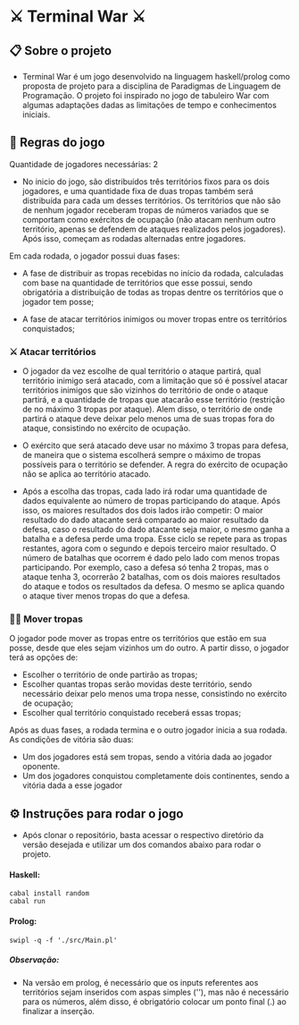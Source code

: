 # ⚔ Terminal War ⚔

## 📋 Sobre o projeto

- Terminal War é um jogo desenvolvido na linguagem haskell/prolog como proposta de projeto para a disciplina de Paradigmas de Linguagem de Programação. O projeto foi inspirado no jogo de tabuleiro War com algumas adaptações dadas as limitações de tempo e conhecimentos iniciais.

## 📖 Regras do jogo

Quantidade de jogadores necessárias: 2

- No inicio do jogo, são distribuídos três territórios fixos para os dois jogadores, e uma quantidade fixa de duas tropas também será distribuída para cada um desses territórios. Os territórios que não são de nenhum jogador receberam tropas de números variados que se comportam como exércitos de ocupação (não atacam nenhum outro território, apenas se defendem de ataques realizados pelos jogadores). Após isso, começam as rodadas alternadas entre jogadores.

Em cada rodada, o jogador possui duas fases:

- A fase de distribuir as tropas recebidas no início da rodada, calculadas com base na quantidade de territórios que esse possui, sendo obrigatória a distribuição de todas as tropas dentre os territórios que o jogador tem posse;

- A fase de atacar territórios inimigos ou mover tropas entre os territórios conquistados;

### ⚔ Atacar territórios

- O jogador da vez escolhe de qual território o ataque partirá, qual território inimigo será atacado, com a limitação que só é possível atacar territórios inimigos que são vizinhos do território de onde o ataque partirá, e a quantidade de tropas que atacarão esse território (restrição de no máximo 3 tropas por ataque). Alem disso, o território de onde partirá o ataque deve deixar pelo menos uma de suas tropas fora do ataque, consistindo no exército de ocupação.

- O exército que será atacado deve usar no máximo 3 tropas para defesa, de maneira que o sistema escolherá sempre o máximo de tropas possíveis para o território se defender. A regra do exército de ocupação não se aplica ao território atacado.

- Após a escolha das tropas, cada lado irá rodar uma quantidade de dados equivalente ao número de tropas participando do ataque. Após isso, os maiores resultados dos dois lados irão competir: O maior resultado do dado atacante será comparado ao maior resultado da defesa, caso o resultado do dado atacante seja maior, o mesmo ganha a batalha e a defesa perde uma tropa. Esse ciclo se repete para as tropas restantes, agora com o segundo e depois terceiro maior resultado. O número de batalhas que ocorrem é dado pelo lado com menos tropas participando. Por exemplo, caso a defesa só tenha 2 tropas, mas o ataque tenha 3, ocorrerão 2 batalhas, com os dois maiores resultados do ataque e todos os resultados da defesa. O mesmo se aplica quando o ataque tiver menos tropas do que a defesa.


### 🚶‍♂️ Mover tropas

O jogador pode mover as tropas entre os territórios que estão em sua posse, desde que eles sejam vizinhos um do outro. A partir disso, o jogador terá as opções de:

- Escolher o território de onde partirão as tropas;
- Escolher quantas tropas serão movidas deste território, sendo necessário deixar pelo menos uma tropa nesse, consistindo no exército de ocupação;
- Escolher qual território conquistado receberá essas tropas;

Após as duas fases, a rodada termina e o outro jogador inicia a sua rodada. As condições de vitória são duas:

- Um dos jogadores está sem tropas, sendo a vitória dada ao jogador oponente.
- Um dos jogadores conquistou completamente dois continentes, sendo a vitória dada a esse jogador

## ⚙ Instruções para rodar o jogo

- Após clonar o repositório, basta acessar o respectivo diretório da versão desejada e utilizar um dos comandos abaixo para rodar o projeto.

#### Haskell:

  ```
  cabal install random
  cabal run
  ```

#### Prolog:

  ```
  swipl -q -f './src/Main.pl'
  ```

##### Observação:
- Na versão em prolog, é necessário que os inputs referentes aos territórios sejam inseridos com aspas simples (''), mas não é necessário para os números, além disso, é obrigatório colocar um ponto final (.) ao finalizar a inserção.

